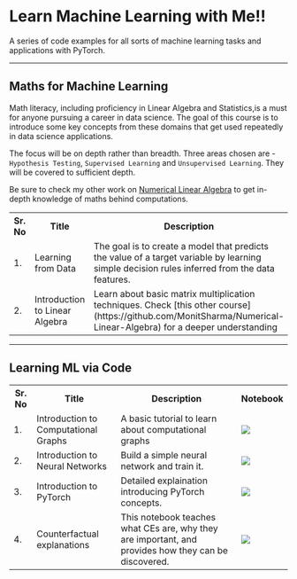 # Learn Machine Learning with Me!!

A series of code examples for all sorts of machine learning tasks and applications with PyTorch. 




--------------

## Maths for Machine Learning

Math literacy, including proficiency in Linear Algebra and Statistics,is a must for anyone pursuing a career in data science. The goal of this course is to introduce some key concepts from these domains that get used repeatedly in data science applications. 

The focus will be on depth rather than breadth. Three areas chosen are - `Hypothesis Testing`, `Supervised Learning` and `Unsupervised Learning`. They will be covered to sufficient depth.

Be sure to check my other work on [Numerical Linear Algebra](https://github.com/MonitSharma/Numerical-Linear-Algebra) to get in-depth knowledge of maths behind computations.



<table class="tg">
  <tr>
    <th class="tg-yw4l"><b>Sr. No</b></th>
    <th class="tg-yw4l"><b>Title</b></th>
    <th class="tg-yw4l"><b>Description</b></th>
    <th class="tg-yw4l"><b>Notebook</b></th>
  </tr>
  
  <tr>
    <td class="tg-yw4l">1.</td>
    <td class="tg-yw4l">Learning from Data</td>
    <td class="tg-yw4l">The goal is to create a model that predicts the value of a target variable by learning simple decision rules inferred from the data features.</td>
    <td class="tg-yw4l"><a href="https://colab.research.google.com/github/MonitSharma/Learn-Machine-Learning-with-Me/blob/main/Learning_From_Data.ipynb">
  <img src="https://colab.research.google.com/assets/colab-badge.svg" width = '' >
</a></td>
  </tr>
  
  <tr>
    <td class="tg-yw4l">2.</td>
    <td class="tg-yw4l">Introduction to Linear Algebra</td>
    <td class="tg-yw4l">Learn about basic matrix multiplication techniques. Check [this other course](https://github.com/MonitSharma/Numerical-Linear-Algebra) for a deeper understanding</td>
    <td class="tg-yw4l"><a href="https://colab.research.google.com/github/MonitSharma/Learn-Machine-Learning-with-Me/blob/main/Intro_to_Linear_Algebra.ipynb">
  <img src="https://colab.research.google.com/assets/colab-badge.svg" width = '' >
</a></td>
  </tr>









</table> 



-----------

## Learning ML via Code

<table class="tg">
  <tr>
    <th class="tg-yw4l"><b>Sr. No</b></th>
    <th class="tg-yw4l"><b>Title</b></th>
    <th class="tg-yw4l"><b>Description</b></th>
    <th class="tg-yw4l"><b>Notebook</b></th>
  </tr>
  
  <tr>
    <td class="tg-yw4l">1.</td>
    <td class="tg-yw4l">Introduction to Computational Graphs</td>
    <td class="tg-yw4l">A basic tutorial to learn about computational graphs</td>
    <td class="tg-yw4l"><a href="https://colab.research.google.com/github/MonitSharma/Learn-Machine-Learning-with-Me/blob/main/Introduction_to_Computational_Graph.ipynb">
  <img src="https://colab.research.google.com/assets/colab-badge.svg" width = '' >
</a></td>
  </tr>
  
  <tr>
    <td class="tg-yw4l">2.</td>
    <td class="tg-yw4l">Introduction to Neural Networks</td>
    <td class="tg-yw4l">Build a simple neural network and train it.</td>
    <td class="tg-yw4l"><a href="https://colab.research.google.com/github/MonitSharma/Learn-Machine-Learning-with-Me/blob/main/Hello_World_in_PyTorch.ipynb">
  <img src="https://colab.research.google.com/assets/colab-badge.svg" width = '' >
</a></td>
  </tr>
  
  <tr>
    <td class="tg-yw4l">3.</td>
    <td class="tg-yw4l">Introduction to PyTorch</td>
    <td class="tg-yw4l">Detailed explaination introducing PyTorch concepts.</td>
    <td class="tg-yw4l"><a href="https://colab.research.google.com/github/MonitSharma/Learn-Machine-Learning-with-Me/blob/main/Introduction_to_PyTorch.ipynb">
  <img src="https://colab.research.google.com/assets/colab-badge.svg" width = '' >
</a></td>
  </tr>
  
  <tr>
    <td class="tg-yw4l">4.</td>
    <td class="tg-yw4l">Counterfactual explanations</td>
    <td class="tg-yw4l">This notebook teaches what CEs are, why they are important, and provides how they can be discovered.</td>
    <td class="tg-yw4l"><a href="https://colab.research.google.com/github/MonitSharma/Learn-Machine-Learning-with-Me/blob/main/Counter_Factual_Explained.ipynb">
  <img src="https://colab.research.google.com/assets/colab-badge.svg" width = '' >
</a></td>
  </tr>
  
 

 
  </table> 


